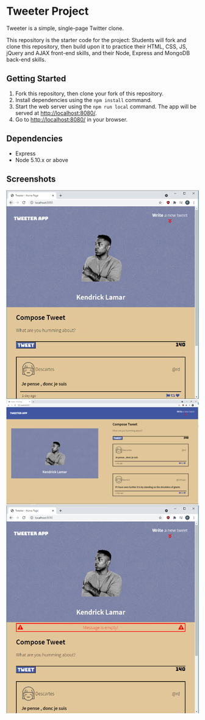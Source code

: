 # Tweeter Project

Tweeter is a simple, single-page Twitter clone.

This repository is the starter code for the project: Students will fork and clone this repository, then build upon it to practice their HTML, CSS, JS, jQuery and AJAX front-end skills, and their Node, Express and MongoDB back-end skills.

## Getting Started

1. Fork this repository, then clone your fork of this repository.
2. Install dependencies using the `npm install` command.
3. Start the web server using the `npm run local` command. The app will be served at <http://localhost:8080/>.
4. Go to <http://localhost:8080/> in your browser.

## Dependencies

- Express
- Node 5.10.x or above

## Screenshots
!["Screenshot of tablet size page"](https://github.com/Pavneetk/tweeter/blob/master/docs/tablet-page.PNG?raw=true)
!["Screenshot of desktop size page"](https://github.com/Pavneetk/tweeter/blob/master/docs/desktop-page.PNG?raw=true)
!["Screenshot of example error"](https://github.com/Pavneetk/tweeter/blob/master/docs/example-error.PNG?raw=true)
